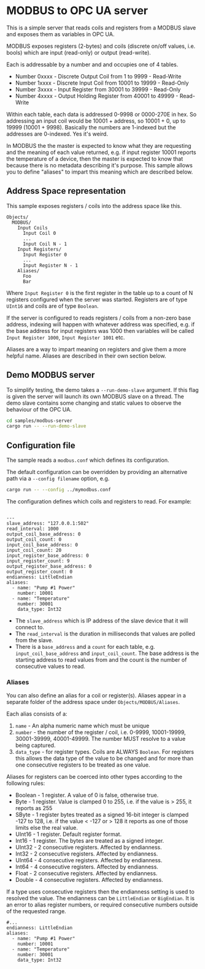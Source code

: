 # MODBUS to OPC UA server

This is a simple server that reads coils and registers from a MODBUS slave and exposes them as variables in OPC UA.

MODBUS exposes registers (2-bytes) and coils (discrete on/off values, i.e. bools) which are input (read-only)
or output (read-write). 

Each is addressable by a number and and occupies one of 4 tables.

* Number 0xxxx - Discrete Output Coil from 1 to 9999 - Read-Write
* Number 1xxxx - Discrete Input Coil from 10001 to 19999 - Read-Only
* Number 3xxxx - Input Register from 30001 to 39999 - Read-Only
* Number 4xxxx - Output Holding Register from 40001 to 49999 - Read-Write

Within each table, each data is addressed 0-9998 or 0000-270E in hex. So addressing an input coil would be
10001 + address, so 10001 + 0, up to 19999 (10001 + 9998). Basically the numbers are 1-indexed but the addresses
are 0-indexed. Yes it's weird. 

In MODBUS the the master is expected to know what they are requesting and the meaning of each value returned, e.g. if
input register 10001 reports the temperature of a device, then the master is expected to know that because there is no
metadata describing it's purpose. This sample allows you to define "aliases" to impart this meaning which are described
below.

## Address Space representation

This sample exposes registers / coils into the address space like this.

```
Objects/
  MODBUS/
    Input Coils
      Input Coil 0
      ...
      Input Coil N - 1
    Input Registers/
      Input Register 0
      ...
      Input Register N - 1
    Aliases/
      Foo
      Bar
```

Where `Input Register 0` is the first register in the table up to a count of N registers configured
when the server was started. Registers are of type `UInt16` and coils are of type `Boolean`.
 
If the server is configured to reads registers / coils from a non-zero base address, indexing
will happen with whatever address was specified, e.g. if the base address for input registers was 1000 then
variables will be called `Input Register 1000`, `Input Register 1001` etc.

Aliases are a way to impart meaning on registers and give them a more helpful name. Aliases are described in their own section
below.

## Demo MODBUS server

To simplify testing, the demo takes a `--run-demo-slave` argument. If this flag is given the
server will launch its own MODBUS slave on a thread. The demo slave contains some changing and static
values to observe the behaviour of the OPC UA.

```bash
cd samples/modbus-server
cargo run -- --run-demo-slave
```

## Configuration file

The sample reads a `modbus.conf` which defines its configuration. 

The default configuration can be overridden by providing an alternative path via a `--config filename` option, e.g.

```bash
cargo run -- --config ../mymodbus.conf
```

The configuration defines which coils and registers to read. For example:

```

---
slave_address: "127.0.0.1:502"
read_interval: 1000
output_coil_base_address: 0
output_coil_count: 0
input_coil_base_address: 0
input_coil_count: 20
input_register_base_address: 0
input_register_count: 9
output_register_base_address: 0
output_register_count: 0
endianness: LittleEndian
aliases:
  - name: "Pump #1 Power"
    number: 10001
  - name: "Temperature"
    number: 30001
    data_type: Int32
```

* The `slave_address` which is IP address of the slave device that it will connect to.
* The `read_interval` is the duration in milliseconds that values are polled from the slave.
* There is a `base_address` and a `count` for each table, e.g. `input_coil_base_address` and `input_coil_count`. The
 base address is the starting address to read values from and the count is the number of consecutive values to read.


### Aliases

You can also define an alias for a coil or register(s). Aliases appear in a separate folder of the address space under 
`Objects/MODBUS/Aliases`.

Each alias consists of a:

1. `name` - An alpha numeric name which must be unique
2. `number` - the number of the register / coil, i.e. 0-9999, 10001-19999, 30001-39999, 40001-49999. The number MUST resolve to a
value being captured.
3. `data_type` - for register types. Coils are ALWAYS `Boolean`. For registers this allows the data type of the value to be changed and for 
more than one consecutive registers to be treated as one value.

Aliases for registers can be coerced into other types according to the following rules:

* Boolean - 1 register. A value of 0 is false, otherwise true. 
* Byte - 1 register. Value is clamped 0 to 255, i.e. if the value is > 255, it reports as 255
* SByte - 1 register bytes treated as a signed 16-bit integer is clamped -127 to 128, i.e. if the value < -127 or > 128 it reports as one of those limits else the real value.
* UInt16 - 1 register. Default register format.
* Int16 - 1 register. The bytes are treated as a signed integer.
* UInt32 - 2 consecutive registers. Affected by endianness.
* Int32 - 2 consecutive registers. Affected by endianness.
* UInt64 - 4 consecutive registers. Affected by endianness.
* Int64 - 4 consecutive registers. Affected by endianness.
* Float - 2 consecutive registers. Affected by endianness.
* Double - 4 consecutive registers. Affected by endianness.

If a type uses consecutive registers then the endianness setting is used to resolved the value. The endianness can be
`LittleEndian` or `BigEndian`. It is an error to alias register numbers, or required consecutive numbers outside of the requested range.

```
#...
endianness: LittleEndian
aliases:
  - name: "Pump #1 Power"
    number: 10001
  - name: "Temperature"
    number: 30001
    data_type: Int32
```
